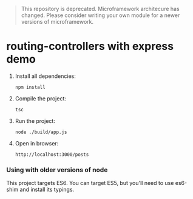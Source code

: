 > This repository is deprecated. Microframework architecure has changed. Please consider writing your own module for a newer versions of microframework.

# routing-controllers with express demo

1. Install all dependencies:

    `npm install`
    
2. Compile the project:

    `tsc`

2. Run the project:

    `node ./build/app.js`
    
3. Open in browser:
 
    `http://localhost:3000/posts`

### Using with older versions of node

This project targets ES6. 
You can target ES5, but you'll need to use es6-shim and install its typings.

